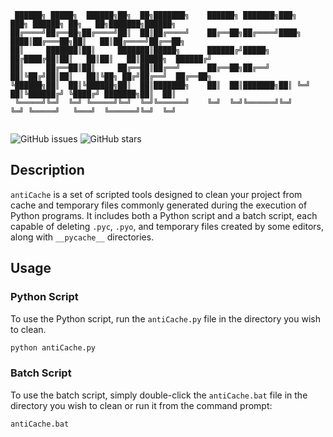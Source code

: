 ```
 ██████╗ █████╗  ██████╗██╗  ██╗███████╗    ██████╗ ███████╗███╗   ███╗ ██████╗ ██╗   ██╗███████╗██████╗ 
██╔════╝██╔══██╗██╔════╝██║  ██║██╔════╝    ██╔══██╗██╔════╝████╗ ████║██╔═══██╗██║   ██║██╔════╝██╔══██╗
██║     ███████║██║     ███████║█████╗      ██████╔╝█████╗  ██╔████╔██║██║   ██║██║   ██║█████╗  ██████╔╝
██║     ██╔══██║██║     ██╔══██║██╔══╝      ██╔══██╗██╔══╝  ██║╚██╔╝██║██║   ██║╚██╗ ██╔╝██╔══╝  ██╔══██╗
╚██████╗██║  ██║╚██████╗██║  ██║███████╗    ██║  ██║███████╗██║ ╚═╝ ██║╚██████╔╝ ╚████╔╝ ███████╗██║  ██║
 ╚═════╝╚═╝  ╚═╝ ╚═════╝╚═╝  ╚═╝╚══════╝    ╚═╝  ╚═╝╚══════╝╚═╝     ╚═╝ ╚═════╝   ╚═══╝  ╚══════╝╚═╝  ╚═╝
                                                                                                         
```
![GitHub issues](https://img.shields.io/github/issues/your-username/antiCache)
![GitHub stars](https://img.shields.io/github/stars/your-username/antiCache)

## Description

`antiCache` is a set of scripted tools designed to clean your project from cache and temporary files commonly generated during the execution of Python programs. It includes both a Python script and a batch script, each capable of deleting `.pyc`, `.pyo`, and temporary files created by some editors, along with `__pycache__` directories.

## Usage

### Python Script

To use the Python script, run the `antiCache.py` file in the directory you wish to clean.

```bash
python antiCache.py
```

### Batch Script

To use the batch script, simply double-click the `antiCache.bat` file in the directory you wish to clean or run it from the command prompt:

```bash
antiCache.bat
```
